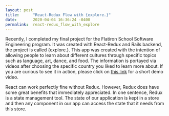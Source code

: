 ```yaml
---
layout: post
title:      "React-Redux Flow with {explore.}"
date:       2020-04-04 16:36:24 -0400
permalink:  react-redux_flow_with_explore
---
```


Recently, I completed my final project for the Flatiron School Software Engineering program.  It was created with React-Redux and Rails backend, the project is called {explore.}.  This app was created with the intention of allowing people to learn about different cultures through specific topics such as language, art, dance, and food.  The information is portayed via videos after choosing the specific country you liked to learn more about.  If you are curious to see it in action, please click on [this link](https://youtu.be/kFqCqmA8TYU) for a short demo video.

React can work perfectly fine without Redux.  However, Redux does have some great benefits that immediately appreciated.  In one sentence, Redux is a state management tool.  The state of our application is kept in a store and then any component in our app can access the state that it needs from this store.
